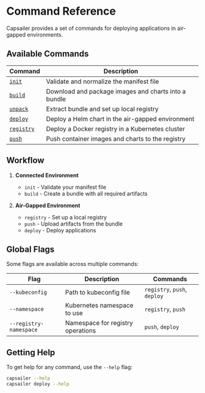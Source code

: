 # Command Reference

Capsailer provides a set of commands for deploying applications in air-gapped environments.

## Available Commands

| Command | Description |
|---------|-------------|
| [`init`](init.md) | Validate and normalize the manifest file |
| [`build`](build.md) | Download and package images and charts into a bundle |
| [`unpack`](unpack.md) | Extract bundle and set up local registry |
| [`deploy`](deploy.md) | Deploy a Helm chart in the air-gapped environment |
| [`registry`](registry.md) | Deploy a Docker registry in a Kubernetes cluster |
| [`push`](push.md) | Push container images and charts to the registry |

## Workflow

1. **Connected Environment**
   - `init` - Validate your manifest file
   - `build` - Create a bundle with all required artifacts

2. **Air-Gapped Environment**
   - `registry` - Set up a local registry
   - `push` - Upload artifacts from the bundle
   - `deploy` - Deploy applications

## Global Flags

Some flags are available across multiple commands:

| Flag | Description | Commands |
|------|-------------|----------|
| `--kubeconfig` | Path to kubeconfig file | `registry`, `push`, `deploy` |
| `--namespace` | Kubernetes namespace to use | `registry`, `push` |
| `--registry-namespace` | Namespace for registry operations | `push`, `deploy` |

## Getting Help

To get help for any command, use the `--help` flag:

```bash
capsailer --help
capsailer deploy --help
``` 